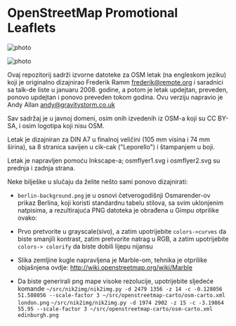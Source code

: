 # OpenStreetMap Promotional Leaflets

![photo](https://raw.github.com/osm-ba/openstreetmap-promotional-leaflets-bih/master/leaflets.jpg)

![photo](https://raw.github.com/osm-ba/openstreetmap-promotional-leaflets-bih/master/leaflets2.jpg)

Ovaj repozitorij sadrži izvorne datoteke za OSM letak (na engleskom jeziku) koji je originalno dizajnirao Frederik Ramm frederik@remote.org i saradnici sa talk-de liste u januaru 2008. godine, a potom je letak updejtan, preveden, ponovo updejtan i ponovo preveden tokom godina. Ovu verziju napravio je Andy Allan andy@gravitystorm.co.uk

Sav sadržaj je u javnoj domeni, osim onih izvedenih iz OSM-a koji su CC BY-SA, i osim logotipa koji nisu OSM.

Letak je dizajniran za DIN A7 u finalnoj veličini (105 mm visina i 74 mm širina), sa 8 stranica savijen u cik-cak ("Leporello") i štampanjem u boji.

Letak je napravljen pomoću Inkscape-a; osmflyer1.svg i osmflyer2.svg su prednja i zadnja strana.

Neke bilješke u slučaju da želite nešto sami ponovo dizajnirati:

* `berlin-background.png` je u osnovi četverogodišnji Osmarender-ov prikaz Berlina, koji koristi standardnu tabelu stilova, sa svim uklonjenim natpisima, a rezultirajuća PNG datoteka je obrađena u Gimpu otprilike ovako:

* Prvo pretvorite u grayscale(sivo), a zatim upotrijebite `colors->curves` da biste smanjili 
kontrast, zatim pretvorite natrag u RGB, a zatim upotrijebite `colors-> colorify` da biste dobili lijepu nijansu

* Slika zemljine kugle napravljena je Marble-om, tehnika je otprilike
objašnjena ovdje: http://wiki.openstreetmap.org/wiki/Marble

* Da biste generirali png mape visoke rezolucije, upotrijebite sljedeće komande
`~/src/nik2img/nik2img.py -d 2479 1356 -z 14 -c -0.128056 51.508056 --scale-factor 3 ~/src/openstreetmap-carto/osm-carto.xml london.png`
`~/src/nik2img/nik2img.py -d 1974 2902 -z 15 -c -3.19864 55.95 --scale-factor 3 ~/src/openstreetmap-carto/osm-carto.xml edinburgh.png`
